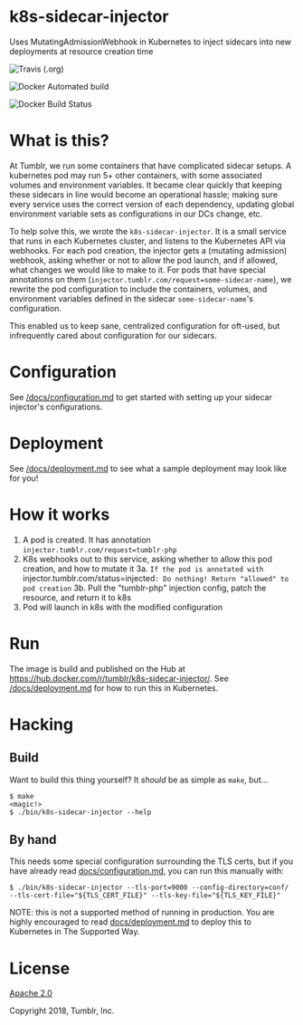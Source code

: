 # k8s-sidecar-injector

Uses MutatingAdmissionWebhook in Kubernetes to inject sidecars into new deployments at resource creation time


![Travis (.org)](https://img.shields.io/travis/tumblr/k8s-sidecar-injector.svg)


![Docker Automated build](https://img.shields.io/docker/automated/tumblr/k8s-sidecar-injector.svg)


![Docker Build Status](https://img.shields.io/docker/build/tumblr/k8s-sidecar-injector.svg)



# What is this?

At Tumblr, we run some containers that have complicated sidecar setups. A kubernetes pod may run 5+ other containers, with some associated volumes and environment variables. It became clear quickly that keeping these sidecars in line would become an operational hassle; making sure every service uses the correct version of each dependency, updating global environment variable sets as configurations in our DCs change, etc. 

To help solve this, we wrote the `k8s-sidecar-injector`. It is a small service that runs in each Kubernetes cluster, and listens to the Kubernetes API via webhooks. For each pod creation, the injector gets a (mutating admission) webhook, asking whether or not to allow the pod launch, and if allowed, what changes we would like to make to it. For pods that have special annotations on them (`injector.tumblr.com/request=some-sidecar-name`), we rewrite the pod configuration to include the containers, volumes, and environment variables defined in the sidecar `some-sidecar-name`'s configuration.

This enabled us to keep sane, centralized configuration for oft-used, but infrequently cared about configuration for our sidecars.

# Configuration

See [/docs/configuration.md](/docs/configuration.md) to get started with setting up your sidecar injector's configurations.

# Deployment

See [/docs/deployment.md](/docs/deployment.md) to see what a sample deployment may look like for you!

# How it works

1. A pod is created. It has annotation `injector.tumblr.com/request=tumblr-php`
2. K8s webhooks out to this service, asking whether to allow this pod creation, and how to mutate it
3a. `If the pod is annotated with `injector.tumblr.com/status=injected`: Do nothing! Return "allowed" to pod creation`
3b. Pull the "tumblr-php" injection config, patch the resource, and return it to k8s
4. Pod will launch in k8s with the modified configuration

# Run

The image is build and published on the Hub at https://hub.docker.com/r/tumblr/k8s-sidecar-injector/. See [/docs/deployment.md](/docs/deployment.md) for how to run this in Kubernetes.

# Hacking

## Build

Want to build this thing yourself? It _should_ be as simple as `make`, but...

```
$ make
<magic!>
$ ./bin/k8s-sidecar-injector --help
```



## By hand

This needs some special configuration surrounding the TLS certs, but if you have already read [docs/configuration.md](./docs/configuration.md), you can run this manually with:

```
$ ./bin/k8s-sidecar-injector --tls-port=9000 --config-directory=conf/ --tls-cert-file="${TLS_CERT_FILE}" --tls-key-file="${TLS_KEY_FILE}"
```

NOTE: this is not a supported method of running in production. You are highly encouraged to read [docs/deployment.md](./docs/deployment.md) to deploy this to Kubernetes in The Supported Way.


# License

[Apache 2.0](/LICENSE.txt)

Copyright 2018, Tumblr, Inc.
